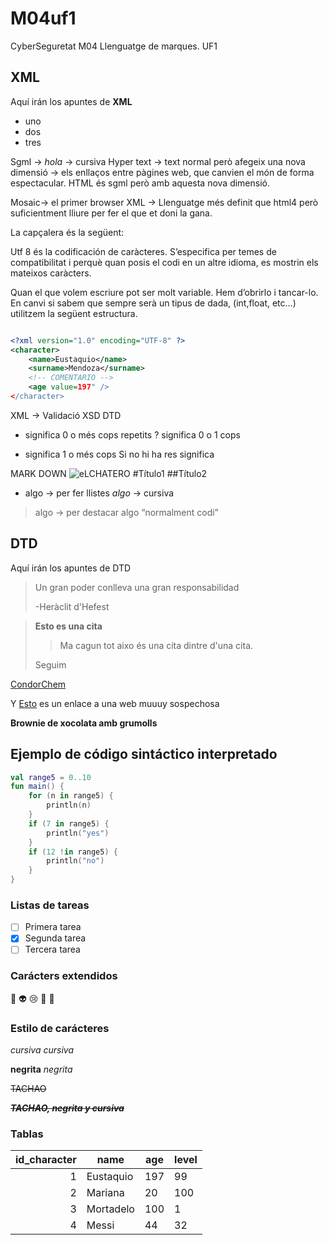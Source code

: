 # M04uf1
CyberSeguretat M04 Llenguatge de marques. UF1

## XML
Aquí irán los apuntes de **XML**

* uno
* dos
* tres 

Sgml → <I>hola</I> → cursiva
Hyper text → text normal però afegeix una nova dimensió → els enllaços entre pàgines web, que canvien el món de forma espectacular. 
HTML és sgml però amb aquesta nova dimensió.

Mosaic→ el primer browser
XML → Llenguatge més definit que html4 però suficientment lliure per fer el que et doni la gana.

La capçalera és la següent:
<?xml version="1.0" encoding="UTF-8" ?>
Utf 8 és la codificación de caràcteres. S’especifica per temes de compatibilitat i perquè quan posis el codi en un altre idioma, es mostrin els mateixos caràcters.

Quan el que volem escriure pot ser molt variable. Hem d’obrirlo i tancar-lo. En canvi si sabem que sempre serà un tipus de dada, (int,float, etc…) utilitzem la següent estructura.

```XML

<?xml version="1.0" encoding="UTF-8" ?>
<character>
	<name>Eustaquio</name>
	<surname>Mendoza</surname>
	<!-- COMENTARIO -->
	<age value=197" />
</character>
```

XML → Validació 
XSD
DTD

* significa 0 o més cops repetits
? significa 0 o 1 cops
+ significa 1 o més cops
Si no hi ha res significa 


MARK DOWN
![eLCHATERO](https://images.cdn3.buscalibre.com/fit-in/360x360/c1/77/c17783c27067d6dca1f2e88def3a6f7e.jpg)
#Título1
##Título2
* algo → per fer llistes
_algo_ → cursiva
> algo → per destacar algo “normalment codi”


## DTD
Aquí irán los apuntes de DTD

> Un gran poder conlleva 
> una gran responsabilidad
>
> -Heràclit d'Hefest

>**Esto es una cita**
>>Ma cagun tot aixo és una cita dintre d'una cita.
>
>Seguim

[CondorChem](https://condorchem.com)

Y [Esto](http://enti.cat) es un enlace a una web muuuy sospechosa

**Brownie de xocolata amb grumolls**



## Ejemplo de código sintáctico interpretado

```kotlin
val range5 = 0..10
fun main() {
	for (n in range5) {
		println(n)
	}
	if (7 in range5) {
		println("yes")
	}
	if (12 !in range5) {
		println("no")
	}
}
```

### Listas de tareas

- [ ] Primera tarea
- [x] Segunda tarea	
- [ ] Tercera tarea

### Carácters extendidos

:poop: :alien: :cry:  :imp: :eggplant: 

### Estilo de carácteres

*cursiva* _cursiva_

**negrita** _negrita_

~~TACHAO~~

~~***TACHAO, negrita y cursiva***~~

### Tablas 

| id_character | name | age | level |
| ---: | --- | --- | --- |
| 1 | Eustaquio | 197 | 99 |
| 2 | Mariana | 20 | 100 |
| 3 | Mortadelo | 100 | 1 |
| 4 | Messi | 44 | 32 |